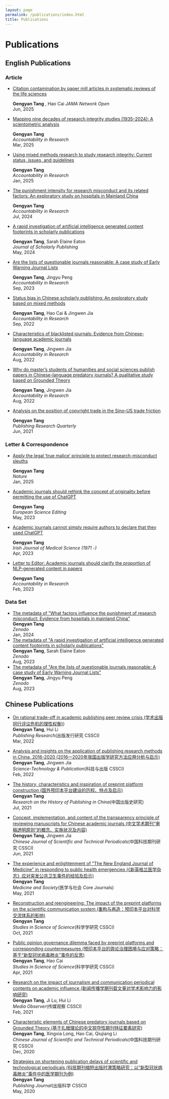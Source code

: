 ```yaml
---
layout: page
permalink: /publications/index.html
title: Publications
---
```


# Publications

## English Publications

### Article

- <div style="display: flex; align-items: center;">
    <a href="https://doi.org/10.1001/jamanetworkopen.2025.15160" target="_blank">Citation contamination by paper mill articles in systematic reviews of the life sciences</a>
    <div class="altmetric-embed" data-badge-type="donut" data-altmetric-id="178037931" style="margin-left: 10px;"></div>
  </div>
  
  **Gengyan Tang** , Hao Cai 
  *JAMA Network Open*  
  Jun, 2025

<script type="text/javascript" src="https://d1bxh8uas1mnw7.cloudfront.net/assets/embed.js"></script>

- <div style="display: flex; align-items: center;">
    <a href="https://doi.org/10.1080/08989621.2025.2470860" target="_blank">Mapping nine decades of research integrity studies (1935–2024): A scientometric analysis</a>
    <div class="altmetric-embed" data-badge-type="donut" data-altmetric-id="175183133" style="margin-left: 10px;"></div>
  </div>
  
  **Gengyan Tang**  
  *Accountability in Research*  
  Mar, 2025

<script type="text/javascript" src="https://d1bxh8uas1mnw7.cloudfront.net/assets/embed.js"></script>

- <div style="display: flex; align-items: center;">
    <a href="https://doi.org/10.1080/08989621.2024.2449041" target="_blank">Using mixed methods research to study research integrity: Current status, issues, and guidelines</a>
    <div class="altmetric-embed" data-badge-type="donut" data-altmetric-id="172701067" style="margin-left: 10px;"></div>
  </div>
  
  **Gengyan Tang**  
  *Accountability in Research*  
  Jan, 2025

<script type="text/javascript" src="https://d1bxh8uas1mnw7.cloudfront.net/assets/embed.js"></script>

- <div style="display: flex; align-items: center;">
    <a href="https://doi.org/10.1080/08989621.2024.2377723" target="_blank">The punishment intensity for research misconduct and its related factors: An exploratory study on hospitals in Mainland China</a>
    <div class="altmetric-embed" data-badge-type="donut" data-altmetric-id="165394535" style="margin-left: 10px;"></div>
  </div>
  
  **Gengyan Tang**  
  *Accountability in Research*  
  Jul, 2024

<script type="text/javascript" src="https://d1bxh8uas1mnw7.cloudfront.net/assets/embed.js"></script>

- <div style="display: flex; align-items: center;">
    <a href="https://doi.org/10.3138/jsp-2023-0079" target="_blank">A rapid investigation of artificial intelligence generated content footprints in scholarly publications</a>
    <div class="altmetric-embed" data-badge-type="donut" data-altmetric-id="164455281" style="margin-left: 10px;"></div>
  </div>

  **Gengyan Tang**, Sarah Elaine Eaton  
  *Journal of Scholarly Publishing*  
  May, 2024

<script type="text/javascript" src="https://d1bxh8uas1mnw7.cloudfront.net/assets/embed.js"></script>

- <div style="display: flex; align-items: center;">
    <a href="https://doi.org/10.1080/08989621.2023.2261846" target="_blank">Are the lists of questionable journals reasonable: A case study of Early Warning Journal Lists</a>
    <div class="altmetric-embed" data-badge-type="donut" data-altmetric-id="154607337" style="margin-left: 10px;"></div>
  </div>

  **Gengyan Tang**, Jingyu Peng<br> 
  *Accountability in Research*  
  Sep, 2023

<script type="text/javascript" src="https://d1bxh8uas1mnw7.cloudfront.net/assets/embed.js"></script>

- <div style="display: flex; align-items: center;">
    <a href="https://doi.org/10.1080/08989621.2022.2117621" target="_blank">Status bias in Chinese scholarly publishing: An exploratory study based on mixed methods</a>
    <div class="altmetric-embed" data-badge-type="donut" data-altmetric-id="134953689" style="margin-left: 10px;"></div>
  </div>

  **Gengyan Tang**, Hao Cai & Jingwen Jia<br> 
  *Accountability in Research* <br> 
  Sep, 2022

<script type="text/javascript" src="https://d1bxh8uas1mnw7.cloudfront.net/assets/embed.js"></script>

- <div style="display: flex; align-items: center;">
    <a href="https://doi.org/10.1080/08989621.2022.2117621" target="_blank">Characteristics of blacklisted journals: Evidence from Chinese-language academic journals</a>
    <div class="altmetric-embed" data-badge-type="donut" data-altmetric-id="134014063" style="margin-left: 10px;"></div>
  </div>

  **Gengyan Tang**, Jingwen Jia <br>
  *Accountability in Research*  <br>
  Aug, 2022

<script type="text/javascript" src="https://d1bxh8uas1mnw7.cloudfront.net/assets/embed.js"></script>

- <div style="display: flex; align-items: center;">
    <a href="https://www.tandfonline.com/doi/full/10.1080/08989621.2021.1960164" target="_blank">Why do master’s students of humanities and social sciences publish papers in Chinese-language predatory journals? A qualitative study based on Grounded Theory</a>
    <div class="altmetric-embed" data-badge-type="donut" data-altmetric-id="110486589" style="margin-left: 10px;"></div>
  </div>

  **Gengyan Tang**, Jingwen Jia <br>
  *Accountability in Research*  <br>
  Aug, 2022

<script type="text/javascript" src="https://d1bxh8uas1mnw7.cloudfront.net/assets/embed.js"></script>

- <div style="display: flex; align-items: center;">
    <a href="https://doi.org/10.1007/s12109-020-09719-z" target="_blank">Analysis on the position of copyright trade in the Sino–US trade friction</a>
    <div class="altmetric-embed" data-badge-type="donut" data-altmetric-id="80780825" style="margin-left: 10px;"></div>
  </div>

  **Gengyan Tang**<br>
  *Publishing Research Quarterly*  <br>
  Jun, 2021

<script type="text/javascript" src="https://d1bxh8uas1mnw7.cloudfront.net/assets/embed.js"></script>

### Letter & Correspondence

- <div style="display: flex; align-items: center;">
    <a href="https://doi.org/10.1038/d41586-024-04230-3" target="_blank">Apply the legal ‘true malice’ principle to protect research-misconduct sleuths</a>
    <div class="altmetric-embed" data-badge-type="donut" data-altmetric-id="172541667" style="margin-left: 10px;"></div>
  </div>

  **Gengyan Tang**<br>
  *Nature*  <br>
  Jan, 2025

<script type="text/javascript" src="https://d1bxh8uas1mnw7.cloudfront.net/assets/embed.js"></script>

- <div style="display: flex; align-items: center;">
    <a href="https://doi.org/10.3897/ese.2023.e104148" target="_blank">Academic journals should rethink the concept of originality before permitting the use of ChatGPT</a>
    <div class="altmetric-embed" data-badge-type="donut" data-altmetric-id="151599564" style="margin-left: 10px;"></div>
  </div>

  **Gengyan Tang**<br>
  *European Science Editing*  <br>
  May, 2023

<script type="text/javascript" src="https://d1bxh8uas1mnw7.cloudfront.net/assets/embed.js"></script>

- <div style="display: flex; align-items: center;">
    <a href="https://doi.org/10.1007/s11845-023-03374-x" target="_blank">Academic journals cannot simply require authors to declare that they used ChatGPT</a>
    <div class="altmetric-embed" data-badge-type="donut" data-altmetric-id="145692212" style="margin-left: 10px;"></div>
  </div>

  **Gengyan Tang**<br>
  *Irish Journal of Medical Science (1971 -)*  <br>
  Apr, 2023

<script type="text/javascript" src="https://d1bxh8uas1mnw7.cloudfront.net/assets/embed.js"></script>

- <div style="display: flex; align-items: center;">
    <a href="https://doi.org/10.1080/08989621.2023.2180359" target="_blank">Letter to Editor: Academic journals should clarify the proportion of NLP-generated content in papers</a>
    <div class="altmetric-embed" data-badge-type="donut" data-altmetric-id="143145279" style="margin-left: 10px;"></div>
  </div>

  **Gengyan Tang**<br>
  *Accountability in Research*  <br>
  Feb, 2023

### Data Set
- [The metadata of "What factors influence the punishment of research misconduct: Evidence from hospitals in mainland China"](https://doi.org/10.5281/zenodo.10544715)<br>**Gengyan Tang**<br>*Zenodo*<br> Jan, 2024
- [The metadata of "A rapid investigation of artificial intelligence generated content footprints in scholarly publications"](https://doi.org/10.5281/zenodo.8227899)<br>**Gengyan Tang**, Sarah Elaine Eaton<br>*Zenodo*<br> Aug, 2023
- [The metadata of "Are the lists of questionable journals reasonable: A case study of Early Warning Journal Lists"](https://doi.org/10.5281/zenodo.8245329)<br>**Gengyan Tang**, Jingyu Peng<br>*Zenodo*<br> Aug, 2023

## Chinese Publications

- [On rational trade-off in academic publishing peer review crisis (学术出版同行评议危机的理性权衡)](https://d.wanfangdata.com.cn/periodical/cbfxyj202203011))<br>**Gengyan Tang**, Hui Li<br>*Publishing Research*(出版发行研究 CSSCI)<br> Mar, 2022

- [Analysis and insights on the application of publishing research methods in China, 2016-2020 (2016—2020年我国出版学研究方法应用分析与启示)](https://d.wanfangdata.com.cn/periodical/ChlQZXJpb2RpY2FsQ0hJTmV3UzIwMjQwNzA0Eg5ranljYjIwMjIwMjAyMBoIcjJ4bGE1eGE%3D)<br>**Gengyan Tang**, Jingwen Jia<br>*Science-Technology & Publication*(科技与出版 CSSCI)<br> Feb, 2022

- [The history, characteristics and inspiration of preprint platform construction (国外预印本平台建设的历程、特点及启示)](https://d.wanfangdata.com.cn/periodical/ChlQZXJpb2RpY2FsQ0hJTmV3UzIwMjQwNzA0EiNxa185MDBjYjc2ZjM1MDA0Nzg1YjI5NmU4N2E4OGQ2NGQ4YRoIcjJ4bGE1eGE%3D)<br>**Gengyan Tang**<br>*Research on the History of Publishing in China*(中国出版史研究)<br> Jul, 2021

- [Concept, implementation, and content of the transparency principle of reviewing manuscripts for Chinese academic journals (中文学术期刊“审稿透明原则”的概念、实施状况及内容)](https://d.wanfangdata.com.cn/periodical/ChlQZXJpb2RpY2FsQ0hJTmV3UzIwMjQwNzA0EhF6Z2tqcWt5ajIwMjEwNjAwNxoIcjJ4bGE1eGE%3D)<br>**Gengyan Tang**, Jingwen Jia<br>*Chinese Journal of Scientific and Technical Periodicals*(中国科技期刊研究 CSSCI)<br> Jun, 2021

- [The experience and enlightenment of "The New England Journal of Medicine" in responding to public health emergencies (《新英格兰医学杂志》应对突发公共卫生事件的经验及启示)](https://d.wanfangdata.com.cn/periodical/ChlQZXJpb2RpY2FsQ0hJTmV3UzIwMjQwNzA0Eg55eHlzaDIwMjEwNTAxNRoIcjJ4bGE1eGE%3D)<br>**Gengyan Tang**<br>*Medicine and Society*(医学与社会 Core Journals)<br> May, 2021

- [Reconstruction and reengineering: The impact of the preprint platforms on the scientific communication system (重构与再造：预印本平台对科学交流体系的影响)](https://d.wanfangdata.com.cn/periodical/kxxyj202110001)<br>**Gengyan Tang**<br>*Studies in Science of Science*(科学学研究 CSSCI)<br> Oct, 2021

- [Public opinion governance dilemma faced by preprint platforms and corresponding countermeasures (预印本平台的舆论治理困境与应对策略：基于“新型冠状病毒肺炎”事件的反思)](https://d.wanfangdata.com.cn/periodical/kxxyj202104002)<br>**Gengyan Tang**, Hao Cai<br>*Studies in Science of Science*(科学学研究 CSSCI)<br> Apr, 2021

- [Research on the impact of journalism and communication periodical contents on academic influence (新闻传播学期刊载文量对学术影响力的影响研究)](https://d.wanfangdata.com.cn/periodical/ChlQZXJpb2RpY2FsQ0hJTmV3UzIwMjQwNzA0Eg14d3R4MjAyMTAyMDE0GghyMnhsYTV4YQ%3D%3D)<br>**Gengyan Tang**, Ji Lu, Hui Li<br>*Media Observer*(传媒观察 CSSCI)<br> Feb, 2021

- [Characteristic elements of Chinese predatory journals based on Grounded Theory (基于扎根理论的中文掠夺性期刊特征要素研究)](https://d.wanfangdata.com.cn/periodical/ChlQZXJpb2RpY2FsQ0hJTmV3UzIwMjQwNzA0EhF6Z2tqcWt5ajIwMjAxMjAwMhoIcjJ4bGE1eGE%3D)<br>**Gengyan Tang**, Xingxia Long, Hao Cai, Qiujiang Li<br>*Chinese Journal of Scientific and Technical Periodicals*(中国科技期刊研究 CSSCI)<br> Dec, 2020

- [Strategies on shortening publication delays of scientific and technological periodicals (科技期刊缩短出版时滞策略研究：以“新型冠状病毒肺炎”事件中的医学期刊为例)](https://d.wanfangdata.com.cn/periodical/cbkx202003011)<br>**Gengyan Tang**<br>*Publishing Journal*(出版科学 CSSCI)<br> May, 2020
